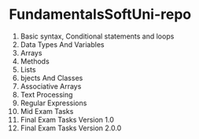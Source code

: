 # FundamentalsSoftUni-repo
1. Basic syntax, Conditional statements and loops
2. Data Types And Variables
3. Arrays
4. Methods
5. Lists
6. bjects And Classes
7. Associative Arrays
8. Text Processing
9. Regular Expressions
10. Mid Exam Tasks
11. Final Еxam Tasks Version 1.0
12. Final Exam Tasks Version 2.0.0
